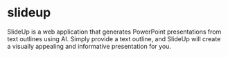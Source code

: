 # slideup
SlideUp is a web application that generates PowerPoint presentations from text outlines using AI. Simply provide a text outline, and SlideUp will create a visually appealing and informative presentation for you.
